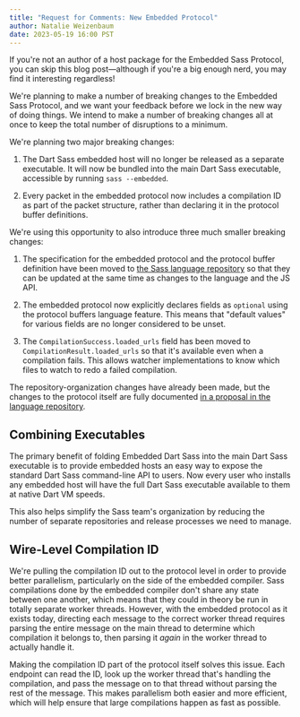 ```yaml
---
title: "Request for Comments: New Embedded Protocol"
author: Natalie Weizenbaum
date: 2023-05-19 16:00 PST
---
```


If you're not an author of a host package for the Embedded Sass Protocol, you
can skip this blog post—although if you're a big enough nerd, you may find it
interesting regardless!

We're planning to make a number of breaking changes to the Embedded Sass
Protocol, and we want your feedback before we lock in the new way of doing
things. We intend to make a number of breaking changes all at once to keep the
total number of disruptions to a minimum.

We're planning two major breaking changes:

1. The Dart Sass embedded host will no longer be released as a separate
   executable. It will now be bundled into the main Dart Sass executable,
   accessible by running `sass --embedded`.

2. Every packet in the embedded protocol now includes a compilation ID as part
   of the packet structure, rather than declaring it in the protocol buffer
   definitions.

We're using this opportunity to also introduce three much smaller breaking
changes:

1. The specification for the embedded protocol and the protocol buffer
   definition have been moved to [the Sass language repository] so that they can
   be updated at the same time as changes to the language and the JS API.

   [the Sass language repository]: https://github.com/sass/sass/blob/main/spec/embedded-protocol.md

2. The embedded protocol now explicitly declares fields as `optional` using the
   protocol buffers language feature. This means that "default values" for
   various fields are no longer considered to be unset.

3. The `CompilationSuccess.loaded_urls` field has been moved to
   `CompilationResult.loaded_urls` so that it's available even when a
   compilation fails. This allows watcher implementations to know which files to
   watch to redo a failed compilation.

The repository-organization changes have already been made, but the changes to
the protocol itself are fully documented [in a proposal in the language
repository].

[in a proposal in the language repository]: https://github.com/sass/sass/blob/main/proposal/embedded-protocol-2.md

## Combining Executables

The primary benefit of folding Embedded Dart Sass into the main Dart Sass
executable is to provide embedded hosts an easy way to expose the standard Dart
Sass command-line API to users. Now every user who installs any embedded host
will have the full Dart Sass executable available to them at native Dart VM
speeds.

This also helps simplify the Sass team's organization by reducing the number of
separate repositories and release processes we need to manage.

## Wire-Level Compilation ID

We're pulling the compilation ID out to the protocol level in order to provide
better parallelism, particularly on the side of the embedded compiler. Sass
compilations done by the embedded compiler don't share any state between one
another, which means that they could in theory be run in totally separate worker
threads. However, with the embedded protocol as it exists today, directing each
message to the correct worker thread requires parsing the entire message on the
main thread to determine which compilation it belongs to, then parsing it
_again_ in the worker thread to actually handle it.

Making the compilation ID part of the protocol itself solves this issue. Each
endpoint can read the ID, look up the worker thread that's handling the
compilation, and pass the message on to that thread without parsing the rest of
the message. This makes parallelism both easier and more efficient, which will
help ensure that large compilations happen as fast as possible.
